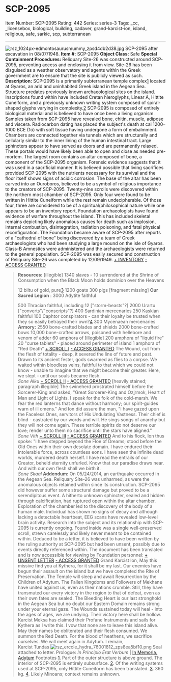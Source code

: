 # SCP-2095
Item Number: SCP-2095
Rating: 442
Series: series-3
Tags: _cc, _licensebox, biological, building, cadaver, grand-karcist-ion, island, religious, safe, sarkic, scp, subterranean

---

![rsz_1024px-edmontosaurusmummy_zpsd4db2d38.jpg](https://scp-wiki.wdfiles.com/local--files/scp-2095/rsz_1024px-edmontosaurusmummy_zpsd4db2d38.jpg)
SCP-2095 after excavation in 08/07/1948.
**Item #:** SCP-2095
**Object Class:** Safe
**Special Containment Procedures:** Reliquary Site-26 was constructed around SCP-2095, preventing access and enclosing it from view. Site-26 has been disguised as a weather observatory and agents within the Greek government are to ensure that the site is publicly viewed as such.
**Description:** SCP-2095 is a primarily subterranean temple complex[1](javascript:;) located at Gyaros, an arid and uninhabited Greek island in the Aegean Sea. Structure predates previously known archaeological sites on the island. Inscriptions found within have included Cretan hieroglyphs, Linear A, Hittite Cuneiform, and a previously unknown writing system composed of spiral-shaped glyphs varying in complexity.[2](javascript:;)
SCP-2095 is composed of entirely biological material and is believed to have once been a living organism. Samples taken from SCP-2095 have revealed bone, chitin, muscle, adipose and viscera. Radiocarbon dating has placed the subject's death at cal 1200–1000 BCE (1σ) with soft tissue having undergone a form of embalmment.
Chambers are connected together via tunnels which are structurally and cellularly similar to the inner lining of the human intestinal tract. Large sphincters appear to have served as doors and are permanently relaxed. These portals would have likely been able to open and close as needed pre-mortem.
The largest room contains an altar composed of bone, a component of the SCP-2095 organism. Forensic evidence suggests that it was used in a sacrificial manner. It is believed possible that living sacrifices provided SCP-2095 with the nutrients necessary for its survival and the floor itself shows signs of acidic corrosion. The base of the altar has been carved into an Ouroboros, believed to be a symbol of religious importance to the creators of SCP-2095.
Twenty-nine scrolls were discovered within the northern most chamber of SCP-2095. Only four were found to be written in Hittite Cuneiform while the rest remain undecipherable. Of those four, three are considered to be of a spiritual/philosophical nature while one appears to be an inventory report.
Foundation archaeologists have found evidence of warfare throughout the island. This has included skeletal remains depicting likely anomalous causes for death such as implosion, internal combustion, disintegration, radiation poisoning, and fatal physical reconfiguration.
The Foundation became aware of SCP-2095 after reports of a "cathedral of bone" being discovered by a team of Greek archaeologists who had been studying a large mound on the isle of Gyaros. Class-B Amnestics were administered and the archaeologists were returned to the general population. SCP-2095 was easily secured and construction of Reliquary Site-26 was completed by 12/09/1949.
[\+ INVENTORY](javascript:;)
[\- ACCESS GRANTED](javascript:;)
> **Resources:**
> [illegible]
> 1340 slaves - 10 surrendered at the Shrine of Consumption when the Black Moon holds dominion over the Heavens  
>    
>  12 biltu of gold, pure[3](javascript:;)
> 1200 goats
> 300 pigs
> [fragment missing]
> **Our Sacred Legion** :
> 3000 Adytite faithful  
>    
>  500 Thracian faithful, including 12 ["storm-beasts"?]
> 2000 Urartu ["converts"/"conscripts"?]
> 400 Sardinian mercenaries
> 250 Kaskian faithful
> 100 Caphtor conspirators - can their loyalty be trusted when they so easily betrayed their own?[4](javascript:;)
> 300 Mycenaean mercenaries
> **Armory:**
> 2550 bone-crafted blades and shields
> 2000 bone-crafted bows
> 10,000 bone-crafted arrows, poisoned with hellebore and venom of adder
> 60 amphora of [illegible]
> 200 amphora of "liquid fire"
> 20 "curse tablets" - placed around perimeter of island
> 1 amphora of "Red Death"
[\+ SCROLL I](javascript:;)
[\- ACCESS GRANTED](javascript:;)
> The Wound, cut from the flesh of totality - deep, it severed the line of future and past. Drawn to its ancient fester, gods swarmed as flies to a corpse. We waited within bloodless veins, faithful to that which we could not know - unable to imagine that we might become their greater.
> Here, we slept - until our souls became flesh.  
>  _Sone Alku_
[\+ SCROLL II](javascript:;)
[\- ACCESS GRANTED](javascript:;)
> [heavily stained; paragraph illegible]
> The swineherd prostrated himself before the Sorcerer-King and asked, "Great Sorcerer-King and Ozi̮rmok, Heart of Man and Light of Lights. I speak for the folk of the cold-marsh. We fear the red lanterns that dance without harmony; our spirit-guides warn of ill omens."
> And Ion did assure the man, "I have gazed upon the Faceless Ones, servitors of His Undulating Vastness. Their chief is blind - castrated by our words and will. He sings songs of anarchy but they will not come again. These terrible spirits do not deserve our love; render unto them no sacrifice until the stars have aligned."  
>  _Sone Vith_
[\+ SCROLL III](javascript:;)
[\- ACCESS GRANTED](javascript:;)
> And to his flock, Ion thus spoke: "I have stepped beyond the Floe of Dreams; stood before the Old Ones within their own desolate domain.
> I have endured their intolerable force, across countless eons.
> I have seen the infinite dead worlds, murdered death herself.
> I have read the entrails of our Creator, beheld eternity unfurled.
> Know that our paradise draws near.
> And with our own flesh shall we birth it.  
>  _Sone Skaal_
**Addendum:** On 05/24/2014, an earthquake occurred in the Aegean Sea. Reliquary Site-26 was unharmed, as were the anomalous objects retained within since its construction. SCP-2095 did however suffer some structural damage but proved to be a serendipitous event. A hitherto unknown sphincter, sealed and hidden through calcification, had ruptured open within the altar chamber.
Exploration of the chamber led to the discovery of the body of a human male. Individual has shown no signs of decay and although lacking a detectable heartbeat, EEG scans have revealed low-level brain activity. Research into the subject and its relationship with SCP-2095 is currently ongoing.
Found inside was a single well-preserved scroll, strewn carelessly and likely never meant to be contained within. Deduced to be a letter, it is believed to have been written by the ruling authority at SCP-2095 but had been unsent, possibly due to events directly referenced within. The document has been translated and is now accessible for viewing by Foundation personnel:
[\+ UNSENT LETTER](javascript:;)
[\- ACCESS GRANTED](javascript:;)
> Grand Karcist Ion,
> May this missive find you at Kythera, for it shall be my last. Our enemies have begun their assault on the island but we have completed the Rite of Preservation. The Temple will sleep and await Resurrection by the Children of Adytum.
> The Fallen Kingdoms and Followers of Mekhane have united against us, even as their nations crumble. Still, they have transmuted our every victory in the region to that of defeat, even as their own fates are sealed.
> The Bleeding Heart is our last stronghold in the Aegean Sea but no doubt our Eastern Domain remains strong under your eternal gaze. The Wounds sustained today will heal - into the ages of ages, we are undying.
> Their victory here shall be hollow. Karcist Meksa has claimed their Profane Instruments and sails for Kythera as I write this.
> I vow that none are to leave this island alive. May their names be obliterated and their flesh consumed.
> We summon the Red Death.
> For the blood of heathens, we sacrifice ourselves. We will meet again in Adytum.
> I remain,  
>  Karcist Tundas
![rsz_ercole_hydra_76001812_zps8ea5bf10.png](https://scp-wiki.wdfiles.com/local--files/scp-2095/rsz_ercole_hydra_76001812_zps8ea5bf10.png)
Seal attached to letter.
Prologue: _In Principio Erat Verbum_ | [In Memoria, Adytum](http://scp-wiki.wikidot.com/memoria-adytum)
Footnotes
[1](javascript:;). Part of the outer structure is above ground. The interior of SCP-2095 is entirely subsurface.
[2](javascript:;). Of the writing systems used at SCP-2095, only Hittite Cuneiform has been translated.
[3](javascript:;). 360 kg.
[4](javascript:;). Likely Minoans; context remains unknown.